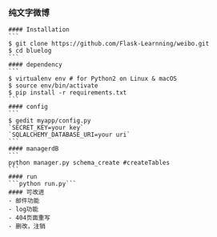 ### 纯文字微博

    #### Installation
    ```
    $ git clone https://github.com/Flask-Learnning/weibo.git
    $ cd bluelog
    ```
    #### dependency
    ```
    $ virtualenv env # for Python2 on Linux & macOS
    $ source env/bin/activate
    $ pip install -r requirements.txt
    ```
    #### config
    ```
    $ gedit myapp/config.py
    `SECRET_KEY=your key`
    `SQLALCHEMY_DATABASE_URI=your uri`
    ```
    #### managerdB
    ```
    python manager.py schema_create #createTables
    ```
    #### run
    ```python run.py```
    #### 可改进
    - 邮件功能
    - log功能
    - 404页面重写
    - 删改，注销
